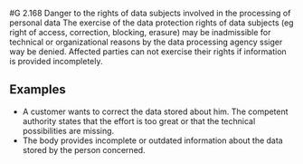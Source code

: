 #G 2.168 Danger to the rights of data subjects involved in the processing of personal data
The exercise of the data protection rights of data subjects (eg right of access, correction, blocking, erasure) may be inadmissible for technical or organizational reasons by the data processing agency  ssiger way be denied. Affected parties can not exercise their rights if information is provided incompletely.



## Examples 
* A customer wants to correct the data stored about him. The competent authority states that the effort is too great or that the technical possibilities are missing.
* The body provides incomplete or outdated information about the data stored by the person concerned.




